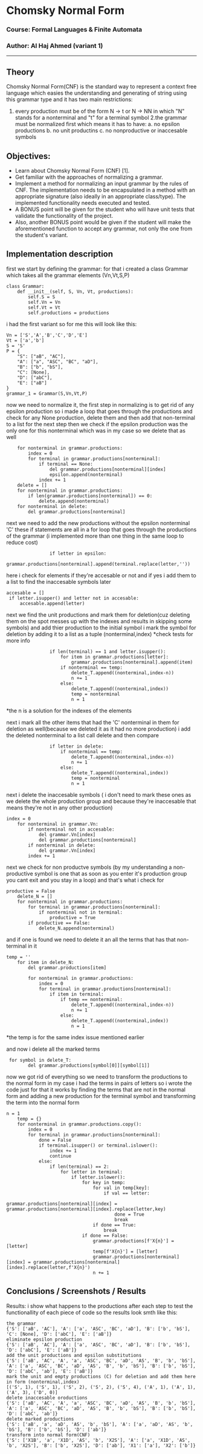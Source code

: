 # Chomsky Normal Form
### Course: Formal Languages & Finite Automata
### Author: Al Haj Ahmed (variant 1)
----

## Theory
Chomsky Normal Form(CNF) is the standard way to represent a context free language which easies the understanding and generating of string using this grammar type and it has two main restrictions: 
1. every production must be of the form N -> t or N -> NN in which "N" stands for a nonterminal and "t" for a terminal symbol
2.the grammar must be normalized first which means it has to have:
  a. no epsilon productions
  b. no unit productins
  c. no nonproductive or inaccesable symbols


## Objectives:

* Learn about Chomsky Normal Form (CNF) [1].
* Get familiar with the approaches of normalizing a grammar.
* Implement a method for normalizing an input grammar by the rules of CNF.
    The implementation needs to be encapsulated in a method with an appropriate signature (also ideally in an appropriate class/type).
    The implemented functionality needs executed and tested.
* A BONUS point will be given for the student who will have unit tests that validate the functionality of the project.
* Also, another BONUS point would be given if the student will make the aforementioned function to accept any grammar, not only the one from the student's variant.

## Implementation description

first we start by defining the grammar:
for that i created a class Grammar which takes all the grammar elements (Vn,Vt,S,P)
```
class Grammar:
    def __init__(self, S, Vn, Vt, productions):
        self.S = S
        self.Vn = Vn
        self.Vt = Vt
        self.productions = productions
```
i had the first variant so for me this will look like this:
```
Vn = ['S','A','B','C','D','E']
Vt = ['a','b']
S = 'S'
P = {
    "S": ["aB", "AC"],
    "A": ["a", "ASC", "BC", "aD"],
    "B": ["b", "bS"],
    "C": [None],
    "D": ["abC"],
    "E": ["aB"]
}
grammar_1 = Grammar(S,Vn,Vt,P)
```
now we need to normalize it, the first step in normalizing is to get rid of any epsilon production
so i made a loop that goes through the productions and check for any None production, delete them and then add that non-terminal to a list for the next step 
then we check if the epsilon production was the only one for this nonterminal which was in my case so we delete that as well
```
    for nonterminal in grammar.productions:
        index = 0
        for terminal in grammar.productions[nonterminal]:
            if terminal == None:
                del grammar.productions[nonterminal][index]
                epsilon.append(nonterminal)
            index += 1
    delete = []
    for nonterminal in grammar.productions:
        if len(grammar.productions[nonterminal]) == 0:
            delete.append(nonterminal)
    for nonterminal in delete:
        del grammar.productions[nonterminal]
```
next we need to add the new productions without the epsilon nonterminal 'C'
these if statements are all in a for loop that goes through the productions of the grammar (i implemented more than one thing in the same loop to reduce cost)
```
                if letter in epsilon:
                    grammar.productions[nonterminal].append(terminal.replace(letter,''))
```
here i check for elements if they're accesable or not and if yes i add them to a list to find the inaccesable symbols later
```
accesable = []
 if letter.isupper() and letter not in accesable:
     accesable.append(letter)
```
next we find the unit productions and mark them for deletion(cuz deleting them on the spot messes up with the indexes and results in skipping some symbols)
and add thier production to the initial symbol
i mark the symbol for deletion by adding it to a list as a tuple (nonterminal,index) *check tests for more info
```
                if len(terminal) == 1 and letter.isupper():
                    for item in grammar.productions[letter]:
                        grammar.productions[nonterminal].append(item)
                    if nonterminal == temp:
                        delete_T.append((nonterminal,index-n))
                        n += 1
                    else:
                        delete_T.append((nonterminal,index))
                        temp = nonterminal
                        n = 1
```
*the n is a solution for the indexes of the elements

next i mark all the other items that had the 'C' nonterminal in them for deletion as well(because we deleted it as it had no more production)
i add the deleted nonterminal to a list call delete and then compare
```
                if letter in delete:
                    if nonterminal == temp:
                        delete_T.append((nonterminal,index-n))
                        n += 1
                    else:
                        delete_T.append((nonterminal,index))
                        temp = nonterminal
                        n = 1
```
next i delete the inaccesable symbols ( i don't need to mark these ones as we delete the whole production group and because they're inaccesable that means they're not in any other production)
```
index = 0
    for nonterminal in grammar.Vn:
        if nonterminal not in accesable:
            del grammar.Vn[index]
            del grammar.productions[nonterminal]
        if nonterminal in delete:
            del grammar.Vn[index]
        index += 1
```
next we check for non productve symbols (by my understanding a non-productive symbol is one that as soon as you enter it's production group you cant exit and you stay in a loop)
and that's what i check for
```
productive = False
    delete_N = []
    for nonterminal in grammar.productions:
        for terminal in grammar.productions[nonterminal]:
            if nonterminal not in terminal:
                productive = True
        if productive == False:
            delete_N.append(nonterminal)
```
and if one is found we need to delete it an all the terms that has that non-terminal in it
```
temp = ''
    for item in delete_N:
        del grammar.productions[item]

        for nonterminal in grammar.productions:
            index = 0
            for terminal in grammar.productions[nonterminal]:
                if item in terminal:
                    if temp == nonterminal:
                        delete_T.append((nonterminal,index-n))
                        n += 1
                    else:
                        delete_T.append((nonterminal,index))
                        n = 1
```
*the temp is for the same index issue mentioned earlier

and now i delete all the marked terms
```
 for symbol in delete_T:
        del grammar.productions[symbol[0]][symbol[1]]
```
now we got rid of everything so we need to transform the productions to the normal form
in my case i had the terms in pairs of letters so i wrote the code just for that
it works by finding the terms that are not in the normal form and adding a new production for the terminal symbol and transforming the term into the normal form
```
n = 1
    temp = {}
    for nonterminal in grammar.productions.copy():
        index = 0
        for terminal in grammar.productions[nonterminal]:
            done = False
            if terminal.isupper() or terminal.islower():
                index += 1
                continue
            else:
                if len(terminal) == 2:
                    for letter in terminal:
                        if letter.islower():
                            for key in temp:
                                for val in temp[key]:
                                    if val == letter:
                                        grammar.productions[nonterminal][index] = grammar.productions[nonterminal][index].replace(letter,key)
                                        done = True
                                        break
                                if done == True:
                                    break
                            if done == False:
                                grammar.productions[f'X{n}'] = [letter]
                                temp[f'X{n}'] = [letter]
                                grammar.productions[nonterminal][index] = grammar.productions[nonterminal][index].replace(letter,f'X{n}')
                                n += 1
```
## Conclusions / Screenshots / Results
Results:
i show what happens to the productions after each step to test the functionallity of each piece of code
so the results look smth like this:
```
the grammar
{'S': ['aB', 'AC'], 'A': ['a', 'ASC', 'BC', 'aD'], 'B': ['b', 'bS'], 'C': [None], 'D': ['abC'], 'E': ['aB']}
eliminate epsilon production
{'S': ['aB', 'AC'], 'A': ['a', 'ASC', 'BC', 'aD'], 'B': ['b', 'bS'], 'D': ['abC'], 'E': ['aB']}
add the unit productions and epsilon substitutions
{'S': ['aB', 'AC', 'A', 'a', 'ASC', 'BC', 'aD', 'AS', 'B', 'b', 'bS'], 'A': ['a', 'ASC', 'BC', 'aD', 'AS', 'B', 'b', 'bS'], 'B': ['b', 'bS'], 'D': ['abC', 'ab'], 'E': ['aB']}
mark the unit and empty productions (C) for deletion and add them here in form (nonterminal,index)
[('S', 1), ('S', 1), ('S', 2), ('S', 2), ('S', 4), ('A', 1), ('A', 1), ('A', 3), ('D', 0)]
delete inaccesable oroductions
{'S': ['aB', 'AC', 'A', 'a', 'ASC', 'BC', 'aD', 'AS', 'B', 'b', 'bS'], 'A': ['a', 'ASC', 'BC', 'aD', 'AS', 'B', 'b', 'bS'], 'B': ['b', 'bS'], 'D': ['abC', 'ab']}
delete marked productions
{'S': ['aB', 'a', 'aD', 'AS', 'b', 'bS'], 'A': ['a', 'aD', 'AS', 'b', 'bS'], 'B': ['b', 'bS'], 'D': ['ab']}
transform into normal form(CNF)
{'S': ['X1B', 'a', 'X1D', 'AS', 'b', 'X2S'], 'A': ['a', 'X1D', 'AS', 'b', 'X2S'], 'B': ['b', 'X2S'], 'D': ['ab'], 'X1': ['a'], 'X2': ['b']}
```


